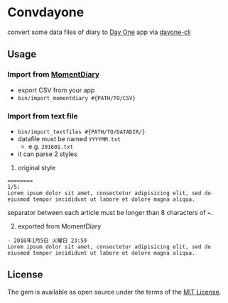 # Convdayone

convert some data files of diary to [Day One](http://dayoneapp.com/) app via [dayone-cli](http://dayoneapp.com/tools/cli-man/)

## Usage

### Import from [MomentDiary](http://www.utagoe.com/jp/)

- export CSV from your app
- `bin/import_momentdiary #{PATH/TO/CSV}`

### Import from text file

- `bin/import_textfiles #{PATH/TO/DATADIR/}`
- datafile must be named `YYYYMM.txt`
  - e.g. `201601.txt`
- it can parse 2 styles

1. original style

```
========
1/5:
Lorem ipsum dolor sit amet, consectetur adipisicing elit, sed do eiusmod tempor incididunt ut labore et dolore magna aliqua.
```

separator between each article must be longer than 8 characters of `=`.

2. exported from MomentDiary

```
- 2016年1月5日 火曜日 23:59
Lorem ipsum dolor sit amet, consectetur adipisicing elit, sed do eiusmod tempor incididunt ut labore et dolore magna aliqua.
```

## License

The gem is available as open source under the terms of the [MIT License](http://opensource.org/licenses/MIT).
